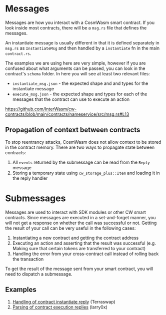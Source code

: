 
# Messages

Messages are how you interact with a CosmWasm smart contract. If you look inside most contracts, there will be a  `msg.rs`  file that defines the messages.

An instantiate message is usually different in that it is defined separately in  `msg.rs`  as  `InstantiateMsg`  and then handled by a  `instantiate`  fn in the main  `contract.rs`.

The examples we are using here are very simple, however if you are confused about what arguments can be passed, you can look in the contract's  `schema`  folder. In here you will see at least two relevant files:

-   `instantiate_msg.json`  - the expected shape and and types for the instantiate message
-   `execute_msg.json`  - the expected shape and types for each of the messages that the contract can use to execute an action

https://github.com/InterWasm/cw-contracts/blob/main/contracts/nameservice/src/msg.rs#L13





## Propagation of context between contracts[​](https://docs.cosmwasm.com/docs/smart-contracts/message/submessage#propagation-of-context-between-contracts "Direct link to heading")

To stop reentrancy attacks, CosmWasm does not allow context to be stored in the contract memory. There are two ways to propagate state between contracts:

1.  All  `events`  returned by the submessage can be read from the  `Reply`  message
2.  Storing a temporary state using  `cw_storage_plus::Item`  and loading it in the reply handler

# Submessages

Messages are used to interact with SDK modules or other CW smart contracts. Since messages are executed in a set-and-forget manner, you will not get a response on whether the call was successful or not. Getting the result of your call can be very useful in the following cases:

1.  Instantiating a new contract and getting the contract address
2.  Executing an action and asserting that the result was successful (e.g. Making sure that certain tokens are transferred to your contract)
3.  Handling the error from your cross-contract call instead of rolling back the transaction

To get the result of the message sent from your smart contract, you will need to dispatch a submessage.



## Examples[​](https://docs.cosmwasm.com/docs/smart-contracts/message/submessage#examples "Direct link to heading")

1.  [Handling of contract instantiate reply](https://github.com/terraswap/terraswap/blob/main/contracts/terraswap_pair/src/contract.rs)  (Terraswap)
2.  [Parsing of contract execution replies](https://github.com/larry0x/astrozap/blob/master/contracts/astrozap/src/contract.rs)  (larry0x)

